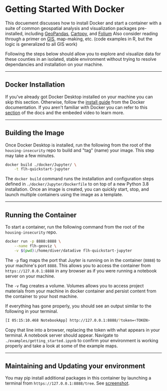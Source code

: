 # Getting Started With Docker

This docuement discusses how to install Docker and start a container with a suite of common geospatial analysis and visualization packages pre-installed, including [GeoPandas](https://geopandas.org/gallery/index.html), [Cartopy](https://scitools.org.uk/cartopy/docs/latest/gallery/index.html), and [Folium](https://geopandas.org/gallery/polygon_plotting_with_folium.html) Also consider reading through a primer on [GIS](https://mgimond.github.io/Spatial/introGIS.html), map-making, etc. (code examples in R, but the logic is generalized to all GIS work)

Following the steps below should allow you to explore and visualize data for these counties in an isolated, stable environment without trying to resolve dependancies and installation on your machine.

------

## Docker Installation

If you've already got Docker Desktop installed on your machine you can skip this section. Otherwise, follow the [install guide](https://docs.docker.com/get-docker) from the Docker documentation. If you aren't familiar with Docker you can refer to this [section](https://docs.docker.com/get-started/#what-is-a-container) of the docs and the embeded video to learn more.

------

## Building the Image

Once Docker Desktop is installed, run the following from the root of the `housing-insecurity` repo to build and "tag" (name) your image. This step may take a few minutes.

```bash
docker build ./docker/Jupyter/ \
    -t flh-quickstart-jupyter
```

The `docker build` command runs the installation and configuration steps defined in `./docker/Jupyter/Dockerfile` to on top of a new Python 3.8 installation. Once an image is created, you can quickly start, stop, and launch multiple containers using the image as a template.

------

## Running the Container

To start a container, run the following command from the root of the `housing-insecurity` repo.

```bash
docker run -p 8888:8888 \
    --name flh-geoviz \
    -v $(pwd):/home/diver/datadive flh-quickstart-jupyter
```

The `-p` flag maps the port that Juyter is running on in the container (`8888`) to your machine's port `8888`. This allows you to access the container from `https://127.0.0.1:8888` in any browser as if you were running a notebook server on your machine.

The `-v` flag creates a volume. Volumes allows you to access project materials from your machine in docker container and persist content from the container to your host machine.

If everything has gone properly, you should see an output similar to the following in your terminal.

```bash
[I 05:15:10.468 NotebookApp] http://127.0.0.1:8888/?token=<TOKEN>
```

Copy that line into a browser, replacing the token with what appears in your terminal. A notebook server should appear. Navigate to `./examples/getting_started.ipynb` to confirm your environment is working properly and take a look at some of the example maps.

------

## Maintaining and Updating your environment

You may pip install additional packages in this container by launching a terminal from `https://127.0.0.1:8888/tree`. See [screenshot](https://tljh.jupyter.org/en/latest/_images/new-terminal-button3.png).
